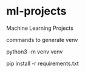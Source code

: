 # ml-projects
Machine Learning Projects

commands to generate venv

python3 -m venv venv

pip install -r requirements.txt
